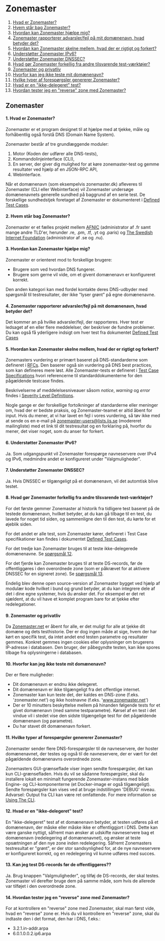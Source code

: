 Zonemaster
==========

1. [Hvad er Zonemaster?](#q1)
2. [Hvem står bag Zonemaster?](#q2)
3. [Hvordan kan Zonemaster hjælpe mig?](#q3)
4. [Zonemaster rapporterer advarsler/fejl på mit domænenavn, hvad betyder det?](#q4)
5. [Hvordan kan Zonemaster skelne mellem, hvad der er rigtigt og forkert?](#q5)
6. [Understøtter Zonemaster IPv6?](#q6)
7. [Understøtter Zonemaster DNSSEC?](#q7)
8. [Hvad gør Zonemaster forkellig fra andre tilsvarende test-værktøjer?](#q8)
9. [Zonemaster og privatliv](#q9)
10. [Hvorfor kan jeg ikke teste mit domænenavn?](#q10)
11. [Hvilke typer af forespørgsler genererer Zonemaster?](#q11)
12. [Hvad er en "ikke-delegeret" test?](#q12)
13. [Hvordan tester jeg en "reverse" zone med Zonemaster?](#q13)

Zonemaster
----------
#### <span id="q1"></span>1. Hvad er Zonemaster?
Zonemaster er et program designet til at hjælpe med at tjekke, måle
og forhåbentlig også forstå DNS (Domain Name System).

Zonemaster består af tre grundlæggende moduler:

  1. Motor (Koden der udfører alle DNS-tests),
  2. Kommandolinjeinterface (CLI),
  3. En server, der giver dig mulighed for at køre zonemaster-test og
  gemme resultater ved hjælp af en JSON-RPC API,
  4. Webinterface.

Når et domænenavn (som eksempelvis zonemaster.dk) afleveres til Zonemaster (CLI eller
Webinterface) vil Zonemaster undersøge domænenavnets generelle sundhed på baggrund af
en serie test. De forskellige sundhedstjek foretaget af Zonemaster er dokumenteret i
[Defined Test Cases].

#### <span id="q2"></span>2. Hvem står bag Zonemaster?
Zonemaster er et fælles projekt mellem [AFNIC] (administrator af .fr samt mange andre TLD'er,
herunder .re, .pm, .tf, .yt og .paris) og [The Swedish Internet Foundation] (administrator af .se og .nu).

#### <span id="q3"></span>3. Hvordan kan Zonemaster hjælpe mig?
Zonemaster er orienteret mod to forskellige brugere:

  - Brugere som ved hvordan DNS fungerer.
  - Brugere som gerne vil vide, om et givent domænenavn er konfigureret korrekt.

Den anden kategori kan med fordel kontakte deres DNS-udbyder med spørgsmål til
testresultater, der ikke "lyser grønt" på egne domænenavne.

#### <span id="q4"></span>4. Zonemaster rapporterer advarsler/fejl på mit domænenavn, hvad betyder det?
Det kommer an på hvilke advarsler/fejl, der rapporteres.
Hver test er ledsaget af en eller flere meddelelser, der beskriver de fundne problemer.
Du kan også få yderligere indsigt om hver test fra dokumentet [Defined Test Cases]

#### <span id="q5"></span>5. Hvordan kan Zonemaster skelne mellem, hvad der er rigtigt og forkert?
Zonemasters vurdering er primært baseret på DNS-standarderne som defineret i [RFCs].
Den baserer også sin vurdering på DNS best practices, som kan defineres mere løst.
Alle Zonemaster-tests er defineret i [Test Case Specifications][Defined Test Cases]
hvori referencerne til standarddokumenterne for den pågældende testcase findes.

Beskrivelserne af meddelelsesniveauer såsom *notice*, *warning* og *error*  findes
i [Severity Level Definitions].

Nogle gange er der forskellige fortolkninger af standarderne eller meninger om, hvad der er bedste praksis,
og Zonemaster-teamet er altid åbent for input.
Hvis du mener, at vi har lavet en fejl i vores vurdering, så tøv ikke med at sende os en e-mail
på [zonemaster-users@lists.iis.se] (modereret mailingliste) med et link til dit testresultat
og en forklaring på, hvorfor du mener, det viser noget, som du anser for forkert.

#### <span id="q6"></span>6. Understøtter Zonemaster IPv6?
Ja. Som udgangspunkt vil Zonemaster forespørge navneservere over IPv4 og IPv6, medmindre andet
er konfigureret under "Valgmuligheder".

#### <span id="q7"></span>7. Understøtter Zonemaster DNSSEC?
Ja. Hvis DNSSEC er tilgængeligt på et domænenavn, vil det automtisk blive testet.

#### <span id="q8"></span>8. Hvad gør Zonemaster forkellig fra andre tilsvarende test-værktøjer?
For det første gemmer Zonemaster al historik fra tidligere test baseret på de testede
domænenavn, hvilket betyder, at du kan gå tilbage til en test, du lavede for noget tid siden, og sammenligne den
til den test, du kørte for et øjeblik siden.

For det andet er alle test, som Zonemaster kører, defineret i Test Case specifikationer
kan findes i dokumentet [Defined Test Cases].

For det tredje kan Zonemaster bruges til at teste ikke-delegerede domænenavne.
Se [spørgsmål 12].

For det fjerde kan Zonemaster bruges til at teste DS-records, før de offentliggøres i den overordnede zone
(som er påkrævet for at aktivere DNSSEC for en signeret zone).
Se [spørgsmål 13].

Endelig blev denne open source-version af Zonemaster bygget ved hjælp af modulær kode
hvilket i bund og grund betyder, at du kan integrere dele af det i dine egne systemer, hvis du ønsker det.
For eksempel er det ret sjældent, at du vil have et komplet program bare for at tjekke efter
redelegationer.

#### <span id="q9"></span>9. Zonemaster og privatliv
Da [Zonemaster.net] er åbent for alle, er det muligt for alle at tjekke dit
domæne og dets testhistorie.
Der er dog ingen måde at sige, hvem der har kørt en specifik test, da intet andet end testen
parametre og resultater gemmes.
Konkret gemmes ingen cookies eller oplysninger om brugerens IP-adresse i databasen.
Den bruger, der påbegyndte testen, kan ikke spores tilbage fra oplysningerne i databasen.

#### <span id="q10"></span>10. Hvorfor kan jeg ikke teste mit domænenavn?
Der er flere muligheder:

- Dit domænenavn er endnu ikke delegeret.
- Dit domænenavn er ikke tilgængeligt fra det offentlige internet.
- Zonemaster kan kun teste det, der kaldes en DNS-zone (f.eks. 'zonemaster.net') og ikke hostnavne (f.eks. 'www.zonemaster.net')
- Der er 10 minutters beskyttelse mellem på hinanden følgende tests for et givet domænenavn (med samme testparametre).
  Kørsel af en test i det vindue vil i stedet vise den sidste tilgængelige test for det pågældende domænenavn (og parametre).
- Du har stavet dit domænenavn forkert.

#### <span id="q11"></span>11. Hvilke typer af forespørgsler genererer Zonemaster?
Zonemaster sender flere DNS-forespørgsler til de navneservere, der hoster domænenavnet, der testes og
også til de navneservere, der er vært for det pågældende domænenavns overordnede zone.

Zonemasters GUI-grænseflade viser ingen sendte forespørgsler, det kan kun CLI-grænsefladen.
Hvis du vil se sådanne forespørgsler, skal du installere lokalt
en minimalt fungerende Zonemaster-instans med både Engine- og CLI-komponenterne (et Docker-image er også tilgængeligt).
Sendte forespørgsler kan vises ved at bruge indstillingen 'DEBUG' niveau.
Advarsel: Output fra CLI kan være ret omfattende.
For mere information se [Using The CLI].


#### <span id="q12"></span>12. Hvad er en "ikke-delegeret" test?
En "ikke-delegeret" test af et domænenavn betyder, at testen udføres på et
domænenavn, der måske eller måske ikke er offentliggjort i DNS. Dette kan være
ganske nyttigt, såfremt man ønsker at udskifte navneservere bag et domænenavn
(redelegering af domænenavnet), og ønsker at teste opsætningen af den nye zone
inden redelegering. Såfremt Zonemasters testresultat er "grønt", er der stor
sandsynlighed for, at de nye navneservere er konfigureret korrekt, og en
redelegering vil kunne udføres med succes.

#### <span id="q13"></span>13. Kan jeg test DS-records før de offentliggøres??
Ja.
Brug knappen "Valgmuligheder", og tilføj de DS-records, der skal testes.
Zonemaster vil derefter bruge dem på samme måde, som hvis de allerede var tilføjet i den overordnede zone.

#### <span id="q14"></span>14. Hvordan tester jeg en "reverse" zone med Zonemaster?
For at kontrollere en "reverse" zone med Zonemaster, skal man først vide,
hvad en "reverse" zone er. Hvis du vil kontrollere en "reverse" zone,
skal du indtaste den i det format, den har i DNS, f.eks.:

  - 3.2.1.in-addr.arpa
  - 6.0.1.0.0.2.ip6.arpa

[AFNIC]:                                 https://www.afnic.fr/en/
[Defined Test Cases]:                    https://github.com/zonemaster/zonemaster/tree/master/docs/public/specifications/tests#list-of-defined-test-cases
[spørgsmål 12]:                          #q12
[spørgsmål 13]:                          #q13
[RFCs]:                                  https://www.ietf.org/standards/rfcs/
[Severity Level Definitions]:            https://github.com/zonemaster/zonemaster/blob/master/docs/public/specifications/tests/SeverityLevelDefinitions.md
[The Swedish Internet Foundation]:       https://internetstiftelsen.se/en/
[Using The CLI]:                         https://github.com/zonemaster/zonemaster/blob/master/docs/public/using/cli.md
[Zonemaster.net]:                        https://zonemaster.net/
[zonemaster-users@lists.iis.se]:         mailto:zonemaster-users@lists.iis.se
